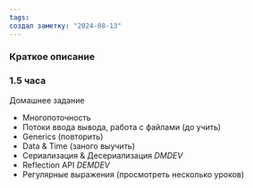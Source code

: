 ```yaml
---
tags: 
создал заметку: "2024-08-13"
---
```

### Краткое описание

### 1.5 часа
Домашнее задание 

- Многопоточность
- Потоки ввода вывода, работа с файлами  (до учить) 
- Generics (повторить)
- Data & Time (заного выучить)
- Сериализация & Десериализация _DMDEV_
- Reflection API _DEMDEV_
- Регулярные выражения (просмотреть несколько уроков)